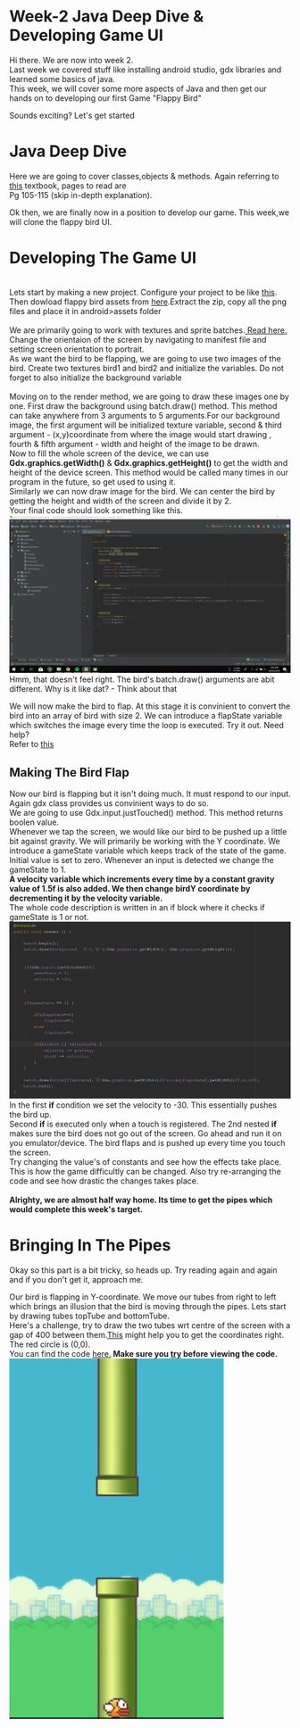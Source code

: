 <h1>Week-2 Java Deep Dive & Developing Game UI </h1>

Hi there. We are now into week 2.<br>
Last week we covered stuff like installing android studio, gdx libraries and learned some basics of java.<br>
This week, we will cover some more aspects of Java and then get our hands on to developing our first Game "Flappy Bird"<br>

Sounds exciting? Let's get started

<h1> Java Deep Dive</h1>
Here we are going to cover classes,objects & methods.
Again referring to <a href="http://iiti.ac.in/people/~tanimad/JavaTheCompleteReference.pdf">this</a> textbook, pages to read are<br>
Pg 105-115 (skip in-depth explanation).<br>
  
Ok then, we are finally now in a position to develop our game. This week,we will clone the flappy bird UI.<br>

<h1> Developing The Game UI</h1>
<br>
Lets start by making a new project. Configure your project to be like <a href="https://raw.githubusercontent.com/thecoderpb/Android-Game-Development-With-LibGDX/master/blobs/libgdx.png">this</a>.<br>
Then dowload flappy bird assets from <a href="">here</a>.Extract the zip, copy all the png files and place it in android>assets folder<br><br>
We are primarily going to work with textures and sprite batches.<a href="https://github.com/libgdx/libgdx/wiki/Textures,-textureregion-and-spritebatch"> Read here.</a><br>
Change the orientaion of the screen by navigating to manifest file and setting screen orientation to portrait.<br>
As we want the bird to be flapping, we are going to use two images of the bird. Create two textures bird1 and bird2 and initialize the variables. Do not forget to also initialize the background variable<br><br>
Moving on to the render method, we are going to draw these images one by one. First draw the background using batch.draw() method. This method can take anywhere from 3 arguments to 5 arguments.For our background image, the first argument will be initialized texture variable, second & third argument - (x,y)coordinate from where the image would start drawing , fourth & fifth argument - width and height of the image to be drawn.<br>
Now to fill the whole screen of the device, we can use <b>Gdx.graphics.getWidth()</b> & <b>Gdx.graphics.getHeight()</b> to get the width and height of the device screen. This method would be called many times in our program in the future, so get used to using it.<br>
Similarly we can now draw image for the bird. We can center the bird by getting the height and width of the screen and divide it by 2.<br>
Your final code should look something like this.<br>
<img src="https://raw.githubusercontent.com/thecoderpb/Android-Game-Development-With-LibGDX/master/blobs/code-pt1.png" alt="loading"><br>
Hmm, that doesn't feel right. The bird's batch.draw() arguments are abit different. Why is it like dat? - Think about that
 
 We will now make the bird to flap. At this stage it is convinient to convert the bird into an array of bird with size 2. We can introduce a flapState variable which switches the image every time the loop is executed. Try it out. Need help?<br> Refer to <a href="https://raw.githubusercontent.com/thecoderpb/Android-Game-Development-With-LibGDX/master/blobs/code-pt2.png">this</a>
 
 <h2> Making The Bird Flap </h2>
 Now our bird is flapping but it isn't doing much. It must respond to our input. Again gdx class provides us convinient ways to do so.<br> We are going to use Gdx.input.justTouched() method. This method returns boolen value.<br>
 Whenever we tap the screen, we would like our bird to be pushed up a little bit against gravity. We will primarily be working with the Y coordinate. We introduce a gameState variable which keeps track of the state of the game. Initial value is set to zero. Whenever an input is detected we change the gameState to 1.<br><strong> A velocity variable which increments every time by a constant gravity value of 1.5f is also added. We then change birdY coordinate by decrementing it by the velocity variable.<br></strong>
 The whole code description is written in an if block where it checks if gameState is 1 or not.
  <img src="https://raw.githubusercontent.com/thecoderpb/Android-Game-Development-With-LibGDX/master/blobs/birdFlap.png" alt="loading">
  In the first <b>if</b> condition we set the velocity to -30. This essentially pushes the bird up.<br>
  Second <b>if</b> is executed only when a touch is registered. The 2nd nested <b>if</b> makes sure the bird does not go out of the screen.
  Go ahead and run it on you emulator/device. The bird flaps and is pushed up every time you touch the screen.<br>
  Try changing the value's of constants and see how the effects take place. This is how the game difficultly can be changed.
  Also try re-arranging the code and see how drastic the changes takes place.
  <br><br>
  <strong> Alrighty, we are almost half way home. Its time to get the pipes which would complete this week's target.</strong>
  
  <h1> Bringing In The Pipes </h1>
  
 Okay so this part is a bit tricky, so heads up. Try reading again and again and if you don't get it, approach me.<br>

Our bird is flapping in Y-coordinate. We move our tubes from right to left which brings an illusion that the  bird is moving through the
pipes. Lets start by drawing tubes topTube and bottomTube.<br>
Here's a challenge, try to draw the two tubes wrt centre of the screen with a gap of 400 between them.<a href="https://drive.google.com/open?id=18bKTlIrWRBb2I2hy-OXR1kfM5rfJWaji">This</a> might help you
to get the coordinates right. The red circle is (0,0). <br>You can find the code <a href="https://drive.google.com/open?id=1-W0xH_ss8CsWav60dcJ2-FBg9xH7_6N6">here.</a><strong> Make sure you <u>try</u> before viewing the code.</strong><br>
<img src="https://raw.githubusercontent.com/thecoderpb/Android-Game-Development-With-LibGDX/master/blobs/tubes.png" alt="loading">

  
  
  
